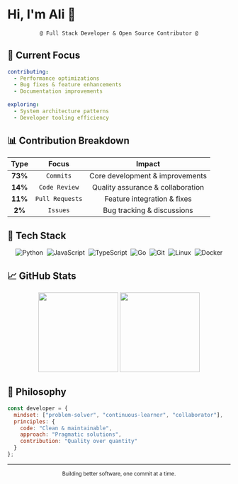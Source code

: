# Hi, I'm Ali 👋

<div align="center">
  
  ```diff
  @ Full Stack Developer & Open Source Contributor @
  ```
  
</div>

## 🎯 Current Focus

```yaml
contributing:
  - Performance optimizations
  - Bug fixes & feature enhancements
  - Documentation improvements
  
exploring:
  - System architecture patterns
  - Developer tooling efficiency
```

## 📊 Contribution Breakdown

<div align="center">
  
| Type | Focus | Impact |
|:----:|:-----:|:------:|
| **73%** | `Commits` | Core development & improvements |
| **14%** | `Code Review` | Quality assurance & collaboration |
| **11%** | `Pull Requests` | Feature integration & fixes |
| **2%** | `Issues` | Bug tracking & discussions |

</div>

## 🔧 Tech Stack

<div align="center">

![Python](https://img.shields.io/badge/-Python-05122A?style=flat&logo=python)&nbsp;
![JavaScript](https://img.shields.io/badge/-JavaScript-05122A?style=flat&logo=javascript)&nbsp;
![TypeScript](https://img.shields.io/badge/-TypeScript-05122A?style=flat&logo=typescript)&nbsp;
![Go](https://img.shields.io/badge/-Go-05122A?style=flat&logo=go)&nbsp;
![Git](https://img.shields.io/badge/-Git-05122A?style=flat&logo=git)&nbsp;
![Linux](https://img.shields.io/badge/-Linux-05122A?style=flat&logo=linux)&nbsp;
![Docker](https://img.shields.io/badge/-Docker-05122A?style=flat&logo=docker)

</div>

## 📈 GitHub Stats

<div align="center">
  
  <img height="180em" src="https://github-readme-stats.vercel.app/api?username=ali90h&show_icons=true&theme=dark&include_all_commits=true&count_private=true&hide_border=true&bg_color=0d1117&title_color=58a6ff&icon_color=1f6feb&text_color=c9d1d9"/>
  
  <img height="180em" src="https://github-readme-streak-stats.herokuapp.com/?user=ali90h&theme=dark&hide_border=true&background=0d1117&ring=58a6ff&fire=58a6ff&currStreakLabel=c9d1d9&sideLabels=c9d1d9&dates=8b949e&sideNums=c9d1d9&currStreakNum=c9d1d9"/>

</div>

## 💭 Philosophy

```javascript
const developer = {
  mindset: ["problem-solver", "continuous-learner", "collaborator"],
  principles: {
    code: "Clean & maintainable",
    approach: "Pragmatic solutions",
    contribution: "Quality over quantity"
  }
};
```

<div align="center">
  
  ---
  
  <sub>Building better software, one commit at a time.</sub>
  
</div>
